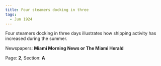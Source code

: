 ```yaml
---  
title: Four steamers docking in three  
tags:  
  - Jun 1924  
---  
```

  
Four steamers docking in three days illustrates how shipping activity has increased during the summer.  
  
Newspapers: **Miami Morning News or The Miami Herald**  
  
Page: **2**, Section: **A** 
